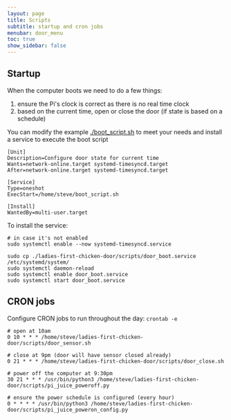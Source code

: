 ```yaml
---
layout: page
title: Scripts
subtitle: startup and cron jobs
menubar: door_menu
toc: true
show_sidebar: false
---
```


## Startup

When the computer boots we need to do a few things:

1. ensure the Pi's clock is correct as there is no real time clock
1. based on the current time, open or close the door (if state is based on a schedule)

You can modify the example [./boot_script.sh](https://github.com/stakach/ladies-first-chicken-door/blob/master/scripts/boot_script.sh) to meet your needs and install a service to execute the boot script

```
[Unit]
Description=Configure door state for current time
Wants=network-online.target systemd-timesyncd.target
After=network-online.target systemd-timesyncd.target

[Service]
Type=oneshot
ExecStart=/home/steve/boot_script.sh

[Install]
WantedBy=multi-user.target
```

To install the service:

```shell
# in case it's not enabled
sudo systemctl enable --now systemd-timesyncd.service

sudo cp ./ladies-first-chicken-door/scripts/door_boot.service /etc/systemd/system/
sudo systemctl daemon-reload
sudo systemctl enable door_boot.service
sudo systemctl start door_boot.service
```

## CRON jobs

Configure CRON jobs to run throughout the day: `crontab -e`

```
# open at 10am
0 10 * * * /home/steve/ladies-first-chicken-door/scripts/door_sensor.sh

# close at 9pm (door will have sensor closed already)
0 21 * * * /home/steve/ladies-first-chicken-door/scripts/door_close.sh

# power off the computer at 9:30pm
30 21 * * * /usr/bin/python3 /home/steve/ladies-first-chicken-door/scripts/pi_juice_poweroff.py

# ensure the power schedule is configured (every hour)
0 * * * * /usr/bin/python3 /home/steve/ladies-first-chicken-door/scripts/pi_juice_poweron_config.py
```
